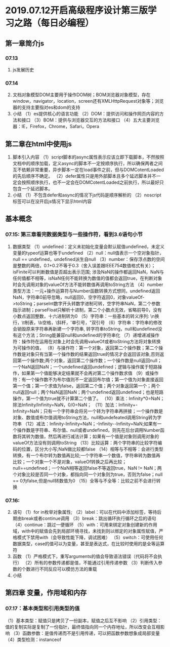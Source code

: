# 2019.07.12开启高级程序设计第三版学习之路（每日必编程）
## 第一章简介js
### 07.13
1. js发展历史
### 07.14
2. 文档对象模型DOM主要用于操作DOM树；BOM浏览器对象模型，存在window，navigator，location，screen还有XMLHttpRequest对象等；浏览器的支持主要指对es和dom的支持
3. 小结
（1）es提供核心的语言功能
（2）DOM：提供访问和操作网页内容的方法和接口
（3）BOM：提供与浏览器交互的方法和接口
（4）五大主要浏览器：IE，Firefox，Chrome，Safari，Opera
## 第二章在html中使用js
1. 脚本引入内容
（1）script脚本的async属性表示应该立即下载脚本，不然按照文档中的顺序加载，定义async的脚本不一定按顺序执行，所以确保两者之间互不依赖非常重要，异步脚本一定在load事件之前，但与DOMCotentLoaded的先后顺序不确定。
（2）defer属性只是用外部脚本且多个延迟脚本并不一定会按照顺序执行，也不一定会在DOMCotentLoaded之前执行，所以最好只包含一个延迟脚本。
2. 小结
（1）不包含defer和async的情况下js代码是顺序解析的
（2）noscript标签可以在没开启js情况下显示html内容
## 基本概念
### 07.15: 第三章看完数据类型与一些操作符，看到3.6语句小节
1. 数据类型
（1）undefined：定义未初始化变量会默认赋值undefined，未定义变量的typeof运算也等于undefined
（2）null：null值表示一个空对象指针，null == undefined，undefined派生自null
（3）number：保存浮点数的空间是整数的两倍，0.1+0.2不等于0.3（舍入误差跟IEEE754数值格式有关）；isFinite可以判断数值是否超出表示范围; 涉及NaN的操作都返回NaN，NaN与任何值都不相等，isNaN任何不能转换为数值的值都会返回true，在判断对象时会先调用对象的valueOf方法不能转数值再调用toString方法
（4）number类型方法：一元+操作运算符与Number函数转换方式想同，undefined返回NaN，字符串0前导忽略，null返回0，空字符返回0，对象valueOf->toString；parseInt数字开头转数字进制可转，空字符串NaN，第二个参数指示进制；parseFloat只解析十进制，第二个小数点无效，省略前导0，没有小数点返回整数，十六进制转为0
（5）字符串：一些基本的转义序列: \n换行，\t制表，\b空格，\\斜杆，\'单引号，\"双引号
（6）字符串：字符串的修改会销毁原来字符串再新建一个字符串,  转字符串toString，null和undefined没有这个方法；String能兼容null和undefined的字符串化
（7）递增递减操作符：操作符在运用在对象上时会先调用valueOf或者toString方法将对象转换为可操作的值，
（8）与操作符：第一个对象，返回第二个操作数；第二个操作数是对象只有当第一个操作数的结果返回true的情况才会返回该对象,否则返回第一个操作数;两个对象，返回第二个操作数；一个操作数是null返回null；一个NaN返回NaN；一个undefined返回undefined；逻辑与操作属于短路操作，如果第一个值能够决定结果就不会再对第二个操作数求值
（9）或操作符：有一个操作数不为布尔值则不一定返回布尔值；第一个值为对象直接返回第一个值；第一个求值为false，返回第二个值；两个对象返回第一个；两个null返回null；两个NaN返回NaN；两个undefined返回undefined；也是短路操作，第一个值为true就不计算第二个值了。
（10）乘法：Infinity*0=NaN；除法Infinity/Infinity=NaN，0/0=NaN；
（11）加法：Infinity+-Infinity=NaN；只有一个字符串会将另一个转为字符串再拼接；一个操作数是对象、数值或布尔值调用toString方法，null和undefeated调用String转为字符串
（12）减法：Infinity-Infinity=NaN；-Infinity--Infinity=NaN;如果有一个操作数是字符串、布尔值、null或者undefined，则先在后台调用Number函数将其转为数值，然后再进行减法计算；如果有一个值是对象则调用对象的valueOf方法没有则调用toString
（13）比较运算：两个字符串的比较字符编码的位置，区分大小写;NaN做比较都false
（14）相等与不相等：会进行类型转换，有一个布尔转为数值再比较;一个字符串一个数值，字符串转为数值再比较；一个对象一个不是对象，valueOf转换之后再比较；null==undefined；一个NaN相等返回false不等返回true，NaN != NaN；两个对象比较是否同一个对象，都指向同一个对象则为true，否则为false；null == 0为false,但是null转数值为0
（15）全等与不全等：比较之前不会进行转换
### 07.16: 
2. 语句
（1）for in枚举对象属性;
（2）label：可以在代码中添加标签，等待后期由break或者continue调用
（3）break：跳出循环执行循环之后的语句
（4）continue：跳过一便循环
（5）with：可用来绑定对象创建新的作用域，with中的赋值会先到局部环境寻找，未找到则以绑定的对象属性赋值，严格模式下禁用with（会导致性能下降，调试困难）
（5）switch：可使用任何数据类型，case的值可以为变量，甚至是表达式，在比较时使用的是全等运算符  
3. 函数
（1）严格模式下，重写arguments的值会导致语法错误（代码将不会执行）
（2）所有的参数传递都是值，不能通过引用传递参数
（3）判断传入参数的个数进行不同反应可以模仿方法的重载
4. 小结
## 第四章 变量，作用域和内存
### 07.17：基本类型和引用类型的值
（1）基本类型：赋值只是拷贝了一份副本，赋值之后互不影响
（2）引用类型：值的复制实际是复制了一份指针，最终值指向同一个内存地址，所以改变会互相影响
（3）函数参数：是值传递而不是引用传递，可以把函数参数想象成局部变量
（4）类型检测：instanceof
